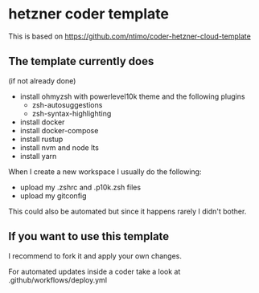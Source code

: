 # hetzner coder template

This is based on https://github.com/ntimo/coder-hetzner-cloud-template

## The template currently does

(if not already done)

- install ohmyzsh with powerlevel10k theme and the following plugins
    - zsh-autosuggestions
    - zsh-syntax-highlighting
- install docker
- install docker-compose
- install rustup
- install nvm and node lts
- install yarn

When I create a new workspace I usually do the following:

- upload my .zshrc and .p10k.zsh files
- upload my gitconfig

This could also be automated but since it happens rarely I didn't bother.

## If you want to use this template

I recommend to fork it and apply your own changes.

For automated updates inside a coder take a look at .github/workflows/deploy.yml